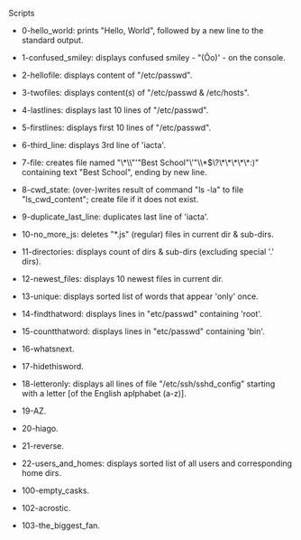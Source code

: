 Scripts

- 0-hello_world: prints "Hello, World", followed by a new line to the standard output.
- 1-confused_smiley: displays confused smiley - "(Ôo)' - on the console.
- 2-hellofile: displays content of "/etc/passwd".
- 3-twofiles: displays content(s) of "/etc/passwd & /etc/hosts".
- 4-lastlines: displays last 10 lines of "/etc/passwd".
- 5-firstlines: displays first 10 lines of "/etc/passwd".
- 6-third_line: displays 3rd line of 'iacta'.
- 7-file: creates file named "\\\*\\\\"'\"Best School\"\\'"\\\\\*\$\\\?\\\*\\\*\\\*\\\*\\\*\:\)" containing text "Best School", ending by new line.
- 8-cwd_state: (over-)writes result of command "ls -la" to file "ls_cwd_content"; create file if it does not exist.
- 9-duplicate_last_line: duplicates last line of 'iacta'.
- 10-no_more_js: deletes "*.js" (regular) files in current dir & sub-dirs.
- 11-directories: displays count of dirs & sub-dirs (excluding special '.' dirs).
- 12-newest_files: displays 10 newest files in current dir.
- 13-unique: displays sorted list of words that appear 'only' once.
- 14-findthatword: displays lines in "etc/passwd" containing 'root'.
- 15-countthatword: displays lines in "etc/passwd" containing 'bin'.
- 16-whatsnext.
- 17-hidethisword.
- 18-letteronly: displays all lines of file "/etc/ssh/sshd_config" starting with a letter [of the English aplphabet (a-z)].
- 19-AZ.
- 20-hiago.
- 21-reverse.
- 22-users_and_homes: displays sorted list of all users and corresponding home dirs.

- 100-empty_casks.
- 102-acrostic.
- 103-the_biggest_fan.
